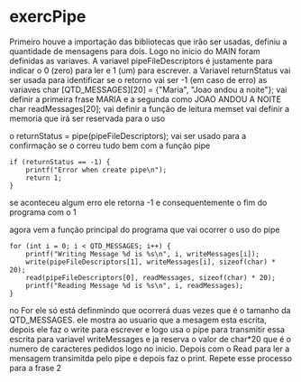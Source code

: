 # exercPipe
Primeiro houve a importação das bibliotecas que irão ser usadas, definiu a quantidade de mensagens para dois.
Logo no inicio do MAIN foram definidas as variaves. A variavel pipeFileDescriptors é justamente para indicar o 0 (zero) para ler e 1 (um) para escrever. 
a Variavel returnStatus vai ser usada para identificar se o retorno vai ser -1 (em caso de erro)
as variaves char [QTD_MESSAGES][20] = {"Maria", "Joao andou a noite"}; vai definir a primeira frase MARIA e a segunda como JOAO ANDOU A NOITE
char readMessages[20]; vai definir a função de leitura
memset vai definir a memoria que irá ser reservada para o uso

o returnStatus = pipe(pipeFileDescriptors); vai ser usado para a confirmação se o correu tudo bem com a função pipe

    if (returnStatus == -1) {
        printf("Error when create pipe\n");
        return 1;
    }
se aconteceu algum erro ele retorna -1 e consequentemente o fim do programa com o 1

agora vem a função principal do programa que vai ocorrer o uso do pipe

    for (int i = 0; i < QTD_MESSAGES; i++) {
        printf("Writing Message %d is %s\n", i, writeMessages[i]);
        write(pipeFileDescriptors[1], writeMessages[i], sizeof(char) * 20);
        read(pipeFileDescriptors[0], readMessages, sizeof(char) * 20);
        printf("Reading Message %d is %s\n", i, readMessages);
    }
   
no For ele só está definmindo que ocorrerá duas vezes que é o tamanho da QTD_MESSAGES.
ele mostra ao usuario que a mesagem esta escrita, depois ele faz o write para escrever e logo usa o pipe para transmitir essa escrita para variavel writeMessages e ja reserva o valor de char*20 que é o numero de caracteres pedidos logo no inicio. Depois com o Read para ler a mensagem transimitda pelo pipe e depois faz o print. Repete esse processo para a frase 2

